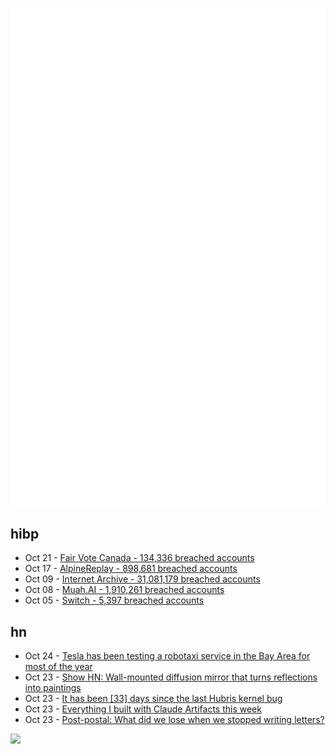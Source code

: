 ![Metrics](https://raw.githubusercontent.com/phixion/phixion/master/metrics.svg)

## hibp

<!--
for https://github.com/phixion/phixion/blob/main/.github/workflows/feeds.yml
-->
<!--START_SECTION:haveibeenpwnd-->
- Oct 21 - [Fair Vote Canada - 134,336 breached accounts](https://haveibeenpwned.com/PwnedWebsites#FairVoteCanada)
- Oct 17 - [AlpineReplay - 898,681 breached accounts](https://haveibeenpwned.com/PwnedWebsites#AlpineReplay)
- Oct 09 - [Internet Archive - 31,081,179 breached accounts](https://haveibeenpwned.com/PwnedWebsites#InternetArchive)
- Oct 08 - [Muah.AI - 1,910,261 breached accounts](https://haveibeenpwned.com/PwnedWebsites#Muah)
- Oct 05 - [Switch - 5,397 breached accounts](https://haveibeenpwned.com/PwnedWebsites#Switch)
<!--END_SECTION:haveibeenpwnd-->

## hn

<!--
for https://github.com/phixion/phixion/blob/main/.github/workflows/feeds.yml
-->
<!--START_SECTION:hn-->
- Oct 24 - [Tesla has been testing a robotaxi service in the Bay Area for most of the year](https://www.theverge.com/2024/10/23/24278056/tesla-robotaxi-ride-hailing-test-employees)
- Oct 23 - [Show HN: Wall-mounted diffusion mirror that turns reflections into paintings](https://www.matthieulc.com/posts/pablonet/)
- Oct 23 - [It has been [33] days since the last Hubris kernel bug](https://hubris.oxide.computer/bugs/)
- Oct 23 - [Everything I built with Claude Artifacts this week](https://simonwillison.net/2024/Oct/21/claude-artifacts/)
- Oct 23 - [Post-postal: What did we lose when we stopped writing letters?](https://resobscura.substack.com/p/post-postal)
<!--END_SECTION:hn-->

<!--
for https://yhype.me
-->
![](https://hit.yhype.me/github/profile?user_id=13013670)
